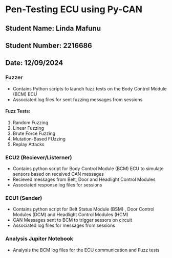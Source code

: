 # Pen-Testing ECU using Py-CAN

## Student Name: Linda Mafunu
## Student Number: 2216686
## Date: 12/09/2024

### Fuzzer
- Contains Python scripts to launch fuzz tests on the Body Control Module (BCM) ECU
- Associated log files for sent fuzzing messages from sessions
  
#### Fuzz Tests:
1. Random Fuzzing
2. Linear Fuzzing
3. Brute Force Fuzzing
4. Mutation-Based FUzzing
5. Replay Attacks
   
### ECU2 (Reciever/Listerner)
- Contains python script for Body Control Module (BCM) ECU to simulate sensors based on received CAN messages
- Recieved messages from Belt, Door and Headlight Control Modules
- Associated response log files for sessions


### ECU1 (Sender)
- Contains python script for Belt Status Module (BSM) , Door Control Modules (DCM) and Headlight Control Modules (HCM)
- CAN Messages sent to BCM to trigger sessors on circuit
- Associated log files for messages from sessions

### Analysis Jupiter Notebook
  - Analysis the BCM log files for the ECU communication and Fuzz tests 
